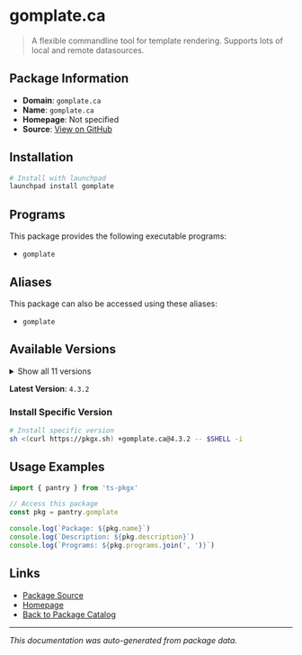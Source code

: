 # gomplate.ca

> A flexible commandline tool for template rendering. Supports lots of local and remote datasources.

## Package Information

- **Domain**: `gomplate.ca`
- **Name**: `gomplate.ca`
- **Homepage**: Not specified
- **Source**: [View on GitHub](https://github.com/pkgxdev/pantry/tree/main/projects/gomplate.ca/package.yml)

## Installation

```bash
# Install with launchpad
launchpad install gomplate
```

## Programs

This package provides the following executable programs:

- `gomplate`

## Aliases

This package can also be accessed using these aliases:

- `gomplate`

## Available Versions

<details>
<summary>Show all 11 versions</summary>

- `4.3.2`, `4.3.1`, `4.3.0`, `4.2.0`, `4.1.0`
- `4.0.1`, `4.0.0`, `3.11.8`, `3.11.7`, `3.11.6`
- `3.11.4`

</details>

**Latest Version**: `4.3.2`

### Install Specific Version

```bash
# Install specific version
sh <(curl https://pkgx.sh) +gomplate.ca@4.3.2 -- $SHELL -i
```

## Usage Examples

```typescript
import { pantry } from 'ts-pkgx'

// Access this package
const pkg = pantry.gomplate

console.log(`Package: ${pkg.name}`)
console.log(`Description: ${pkg.description}`)
console.log(`Programs: ${pkg.programs.join(', ')}`)
```

## Links

- [Package Source](https://github.com/pkgxdev/pantry/tree/main/projects/gomplate.ca/package.yml)
- [Homepage](#)
- [Back to Package Catalog](../package-catalog.md)

---

*This documentation was auto-generated from package data.*
